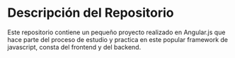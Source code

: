 # Descripción del Repositorio

Este repositorio contiene un pequeño proyecto realizado en Angular.js que hace parte del proceso de estudio y practica en este popular framework de javascript, consta del frontend y del backend.
